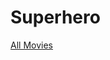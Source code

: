 # Superhero

[All Movies](Superhero%2026da44e597f94aa39f25e4b09f63b16c/All%20Movies%20eed2244554094be7a99a610d07cb4a43.csv)